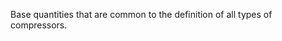 Base quantities that are common to the definition of all types of compressors.

<!-- end of short definition -->

